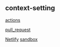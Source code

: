 ## context-setting

[actions](https://github.com/IbrahimAbuawad/todo-app/actions)

[pull_request](https://github.com/IbrahimAbuawad/todo-app/pull/2)

[Netlify](eloquent-beaver-ad07d6.netlify.app)
[sandbox](https://codesandbox.io/s/nervous-leftpad-ynqgm)
